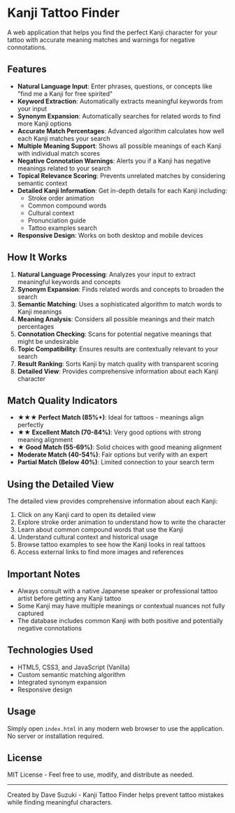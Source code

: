 # Kanji Tattoo Finder

A web application that helps you find the perfect Kanji character for your tattoo with accurate meaning matches and warnings for negative connotations.

## Features

- **Natural Language Input**: Enter phrases, questions, or concepts like "find me a Kanji for free spirited"
- **Keyword Extraction**: Automatically extracts meaningful keywords from your input
- **Synonym Expansion**: Automatically searches for related words to find more Kanji options
- **Accurate Match Percentages**: Advanced algorithm calculates how well each Kanji matches your search
- **Multiple Meaning Support**: Shows all possible meanings of each Kanji with individual match scores
- **Negative Connotation Warnings**: Alerts you if a Kanji has negative meanings related to your search
- **Topical Relevance Scoring**: Prevents unrelated matches by considering semantic context
- **Detailed Kanji Information**: Get in-depth details for each Kanji including:
  - Stroke order animation
  - Common compound words
  - Cultural context
  - Pronunciation guide
  - Tattoo examples search
- **Responsive Design**: Works on both desktop and mobile devices

## How It Works

1. **Natural Language Processing**: Analyzes your input to extract meaningful keywords and concepts
2. **Synonym Expansion**: Finds related words and concepts to broaden the search
3. **Semantic Matching**: Uses a sophisticated algorithm to match words to Kanji meanings
4. **Meaning Analysis**: Considers all possible meanings and their match percentages
5. **Connotation Checking**: Scans for potential negative meanings that might be undesirable
6. **Topic Compatibility**: Ensures results are contextually relevant to your search
7. **Result Ranking**: Sorts Kanji by match quality with transparent scoring
8. **Detailed View**: Provides comprehensive information about each Kanji character

## Match Quality Indicators

- **★★★ Perfect Match (85%+)**: Ideal for tattoos - meanings align perfectly
- **★★ Excellent Match (70-84%)**: Very good options with strong meaning alignment
- **★ Good Match (55-69%)**: Solid choices with good meaning alignment
- **Moderate Match (40-54%)**: Fair options but verify with an expert
- **Partial Match (Below 40%)**: Limited connection to your search term

## Using the Detailed View

The detailed view provides comprehensive information about each Kanji:

1. Click on any Kanji card to open its detailed view
2. Explore stroke order animation to understand how to write the character
3. Learn about common compound words that use the Kanji
4. Understand cultural context and historical usage
5. Browse tattoo examples to see how the Kanji looks in real tattoos
6. Access external links to find more images and references

## Important Notes

- Always consult with a native Japanese speaker or professional tattoo artist before getting any Kanji tattoo
- Some Kanji may have multiple meanings or contextual nuances not fully captured
- The database includes common Kanji with both positive and potentially negative connotations

## Technologies Used

- HTML5, CSS3, and JavaScript (Vanilla)
- Custom semantic matching algorithm
- Integrated synonym expansion
- Responsive design

## Usage

Simply open `index.html` in any modern web browser to use the application. No server or installation required.

## License

MIT License - Feel free to use, modify, and distribute as needed.

---

Created by Dave Suzuki - Kanji Tattoo Finder helps prevent tattoo mistakes while finding meaningful characters. 